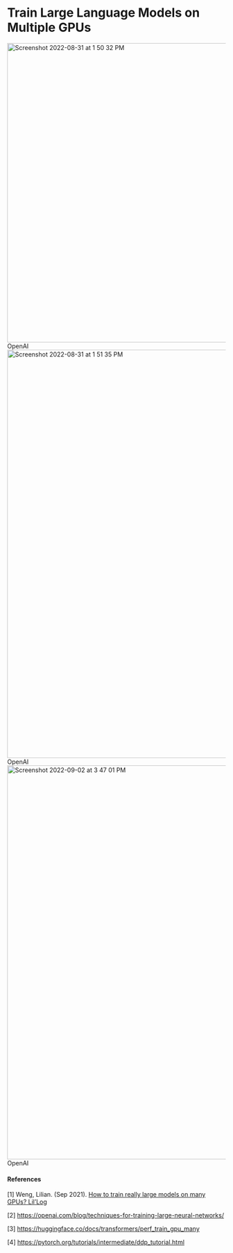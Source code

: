 # Train Large Language Models on Multiple GPUs

<img width="689" alt="Screenshot 2022-08-31 at 1 50 32 PM" src="https://github.com/aniket-mish/parallelism/assets/71699313/a5925986-5c7f-4875-ba5a-9678ed24d480">
<figcaption>OpenAI</figcaption>

<img width="940" alt="Screenshot 2022-08-31 at 1 51 35 PM" src="https://github.com/aniket-mish/parallelism/assets/71699313/02fe75a7-4a0a-4108-addc-d62aaf9bb226">
OpenAI

<img width="907" alt="Screenshot 2022-09-02 at 3 47 01 PM" src="https://github.com/aniket-mish/parallelism/assets/71699313/4828aa82-6fc6-4852-8a0f-5b51bb0b6fae">
OpenAI

#### References

[1] Weng, Lilian. (Sep 2021). [How to train really large models on many GPUs? Lil’Log](https://lilianweng.github.io/posts/2021-09-25-train-large/)

[2] https://openai.com/blog/techniques-for-training-large-neural-networks/

[3] https://huggingface.co/docs/transformers/perf_train_gpu_many

[4] https://pytorch.org/tutorials/intermediate/ddp_tutorial.html
